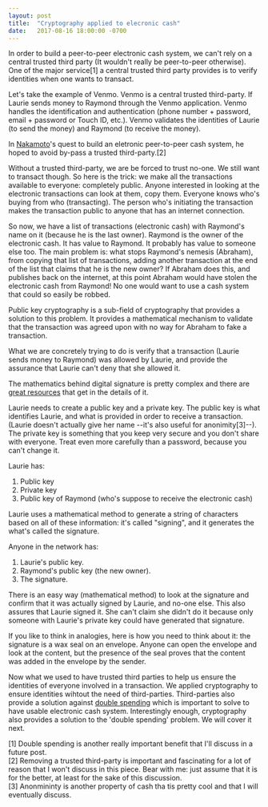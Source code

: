 ```yaml
---
layout: post
title:  "Cryptography applied to elecronic cash"
date:   2017-08-16 18:00:00 -0700
---
```


In order to build a peer-to-peer electronic cash system, we can't rely on a central trusted third party (It wouldn't really be peer-to-peer otherwise). One of the major service[1] a central trusted third party provides is to verify identities when one wants to transact.

Let's take the example of Venmo. Venmo is a central trusted third-party. If Laurie sends money to Raymond through the Venmo application. Venmo handles the identification and authentication (phone number + password, email + password or Touch ID, etc.). Venmo validates the identities of Laurie (to send the money) and Raymond (to receive the money).

In [Nakamoto](https://en.wikipedia.org/wiki/Satoshi_Nakamoto)'s quest to build an eletronic peer-to-peer cash system, he hoped to avoid by-pass a trusted third-party.[2]

Without a trusted third-party, we are be forced to trust no-one. We still want to transact though. So here is the trick: we make all the transactions available to everyone: completely public. Anyone interested in looking at the electronic transactions can look at them, copy them. Everyone knows who's buying from who (transacting). The person who's initiating the transaction makes the transaction public to anyone that has an internet connection.

So now, we have a list of transactions (electronic cash) with Raymond's name on it (because he is the last owner). Raymond is the owner of the electronic cash. It has value to Raymond. It probably has value to someone else too. The main problem is: what stops Raymond's nemesis (Abraham), from copying that list of transactions, adding another transaction at the end of the list that claims that he is the new owner? If Abraham does this, and publishes back on the internet, at this point Abraham would have stolen the electronic cash from Raymond! No one would want to use a cash system that could so easily be robbed.

Public key cryptography is a sub-field of cryptography that provides a solution to this problem. It provides a mathematical mechanism to validate that the transaction was agreed upon with no way for Abraham to fake a transaction.

What we are concretely trying to do is verify that a transaction (Laurie sends money to Raymond) was allowed by Laurie, and provide the assurance that Laurie can't deny that she allowed it.

The mathematics behind digital signature is pretty complex and there are [great resources](https://www.youtube.com/watch?v=YEBfamv-_do) that get in the details of it.

Laurie needs to create a public key and a private key. The public key is what identifies Laurie, and what is provided in order to receive a transaction. (Laurie doesn't actually give her name --it's also useful for anonimity[3]--). The private key is something that you keep very secure and you don't share with everyone. Treat even more carefully than a password, because you can't change it.

Laurie has:
 1. Public key
 2. Private key
 3. Public key of Raymond (who's suppose to receive the electronic cash)

Laurie uses a mathematical method to generate a string of characters based on all of these information: it's called "signing", and it generates the what's called the signature.

Anyone in the network has:
 1. Laurie's public key.
 2. Raymond's public key (the new owner).
 3. The signature.

There is an easy way (mathematical method) to look at the signature and confirm that it was actually signed by Laurie, and no-one else. This also assures that Laurie signed it. She can't claim she didn't do it because only someone with Laurie's private key could have generated that signature.

If you like to think in analogies, here is how you need to think about it: the signature is a wax seal on an envelope. Anyone can open the envelope and look at the content, but the presence of the seal proves that the content was added in the envelope by the sender.

Now what we used to have trusted third parties to help us ensure the identities of everyone involved in a transaction. We applied cryptography to ensure identities wihtout the need of third-parties.
Third-parties also provide a solution against [double spending](http://ttuesday.com/2017/08/28/double-spending.html) which is important to solve to have usable electronic cash system. Interestingly enough, cryptography also provides a solution to the 'double spending' problem. We will cover it next.

[1] Double spending is another really important benefit that I'll discuss in a future post.  
[2] Removing a trusted third-party is important and fascinating for a lot of reason that I won't discuss in this piece. Bear with me: just assume that it is for the better, at least for the sake of this discussion.  
[3] Anonmininty is another property of cash tha tis pretty cool and that I will eventually discuss.  
